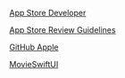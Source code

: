 [App Store Developer](https://developer.apple.com/support/app-store/)

[App Store Review Guidelines
](https://developer.apple.com/app-store/review/guidelines/#performance)

[GitHub Apple](https://github.com/apple)

[MovieSwiftUI](https://github.com/Dimillian/MovieSwiftUI)
